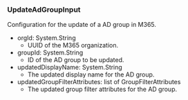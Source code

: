### UpdateAdGroupInput
Configuration for the update of a AD group in M365.

- orgId: System.String
  - UUID of the M365 organization.
- groupId: System.String
  - ID of the AD group to be updated.
- updatedDisplayName: System.String
  - The updated display name for the AD group.
- updatedGroupFilterAttributes: list of GroupFilterAttributes
  - The updated group filter attributes for the AD group.
